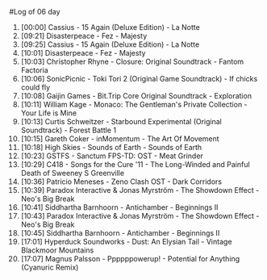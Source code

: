 #Log of 06 day

1. [00:00] Cassius - 15 Again (Deluxe Edition) - La Notte
1. [09:21] Disasterpeace - Fez - Majesty
1. [09:25] Cassius - 15 Again (Deluxe Edition) - La Notte
1. [10:01] Disasterpeace - Fez - Majesty
1. [10:03] Christopher Rhyne - Closure: Original Soundtrack - Fantom Factoria
1. [10:06] SonicPicnic - Toki Tori 2 (Original Game Soundtrack) - If chicks could fly
1. [10:08] Gaijin Games - Bit.Trip Core Original Soundtrack - Exploration
1. [10:11] William Kage - Monaco: The Gentleman's Private Collection - Your Life is Mine
1. [10:13] Curtis Schweitzer - Starbound Experimental (Original Soundtrack) - Forest Battle 1
1. [10:15] Gareth Coker - inMomentum - The Art Of Movement
1. [10:18] High Skies - Sounds of Earth - Sounds of Earth
1. [10:23] GSTFS - Sanctum FPS-TD: OST - Meat Grinder
1. [10:29] C418 - Songs for the Cure '11 - The Long-Winded and Painful Death of Sweeney S Greenville
1. [10:36] Patricio Meneses - Zeno Clash OST - Dark Corridors
1. [10:39] Paradox Interactive & Jonas Myrström - The Showdown Effect - Neo's Big Break
1. [10:41] Siddhartha Barnhoorn - Antichamber - Beginnings II
1. [10:43] Paradox Interactive & Jonas Myrström - The Showdown Effect - Neo's Big Break
1. [10:45] Siddhartha Barnhoorn - Antichamber - Beginnings II
1. [17:01] Hyperduck Soundworks - Dust: An Elysian Tail - Vintage Blackmoor Mountains
1. [17:07] Magnus Palsson - Ppppppowerup! - Potential for Anything (Cyanuric Remix)
